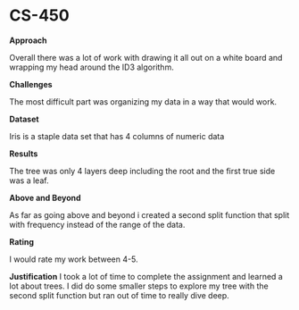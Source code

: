 # CS-450

**Approach**

Overall there was a lot of work with drawing it all out on a white board and wrapping my head
around the ID3 algorithm.

**Challenges**

The most difficult part was organizing my data in a way that would work.

**Dataset**

Iris is a staple data set that has 4 columns of numeric data

**Results**

The tree was only 4 layers deep including the root and the first true side was a leaf.

**Above and Beyond**

As far as going above and beyond i created a second split function that split with frequency instead
of the range of the data. 

**Rating**

I would rate my work between 4-5.

**Justification**
I took a lot of time to complete the assignment and learned a lot about trees. I did do some smaller 
steps to explore my tree with the second split function but ran out of time to really dive deep.
